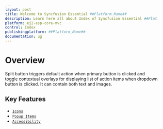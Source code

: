 ```yaml
---
layout: post
title: Welcome to Syncfusion Essential ##Platform_Name##
description: Learn here all about Index of Syncfusion Essential ##Platform_Name## widgets based on HTML5 and jQuery.
platform: ej2-asp-core-mvc
control: Index
publishingplatform: ##Platform_Name##
documentation: ug
---
```


# Overview

Split button triggers default action when primary button is clicked and toggle contextual overlays for displaying list of action items when dropdown button is clicked. It can contain both text and images.

## Key Features

* [`Icons`](icons#icons)
* [`Popup Items`](popup-items#popup-items)
* [`Accessibility`](accessibility#accessibility)